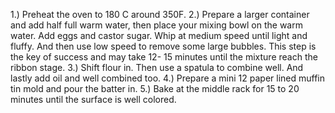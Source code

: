 1.) Preheat the oven to 180 C around 350F.
2.) Prepare a larger container and add half full warm water, then place your mixing bowl on the warm water. Add eggs and castor sugar. Whip at medium speed until light and fluffy. And then use low speed to remove some large bubbles. This step is the key of success and may take 12- 15 minutes until the mixture reach the ribbon stage.
3.) Shift flour in. Then use a spatula to combine well. And lastly add oil and well combined too.
4.) Prepare a mini 12 paper lined muffin tin mold and pour the batter in.
5.) Bake at the middle rack for 15 to 20 minutes until the surface is well colored.